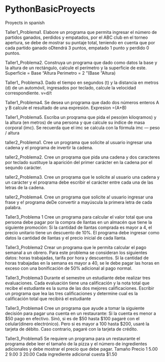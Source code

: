 # PythonBasicProyects
Proyects in spanish

Taller1_Problema1.  Elabore un programa que permita ingresar el número de partidos ganados, perdidos y empatados, 
por el ABC club en el torneo apertura, se debe de mostrar su puntaje total, teniendo en cuenta que 
por cada partido ganado oDtendrá 3 puntos, empatado 1 punto y perdido 0 puntos.

Taller1_Problema2. Construya un programa que dado como datos la base y la altura de un rectángulo,
calcule el perímetro y la superficie de este.
Superficie = Base “Altura
Perimetro = 2 ”(Base ”Altura)

Taller1_ Problema3. Dado el tiempo en segundos (t) y la distancia en metros (d) de un automóvil,
ingresados por teclado, calcule la velocidad correspondiente. v=d/t

Taller1_Problema4. Se desea un programa que dado dos números enteros A y B calcule el resultado de una expresión.
Expresion =(A+B)

Taller1_Problema5. Escriba un proqrama que pida el peso(en kiloqramos) y la altura (en metros) de una persona y que 
calcule su índice de masa corporal (imc).
Se recuerda que el imc se calcula con la fórmula imc — peso / altura


taller2_Problema1.   Cree un programa que solicite al usuario ingresar una cadena y el programa de invertir la 
cadena.

taller2_Problema2.   Cree un proqrama que pida una cadena y dos caracteres por teclado
sustituye la aparición del primer carácter en la cadena por el sequndo carácter.

taller2_Problema3.   Cree un proqrama que le solicite al usuario una cadena y un carácter y el proqrama debe 
escribir el carácter entre cada una de las letras de la cadena.

taller2_Problema4.  Cree un programa que solicite a! usuario ingresar una frase y e! programa deDe convertir a 
mayúscula la primera letra de cada palabra.

Taller3_Problema 1
Cree un programa para calcular el valor total que una persona debe pagar por la compra de
llantas en un almacén que tiene la siguiente promoción: Si la cantidad de llantas comprada
es mayor a 4, el precio unitario tiene un descuento de 10%. El programa debe ingresar como
datos la cantidad de llantas y el precio inicial de cada llanta.

Taller3_Problema2
Crear un programa que le permita calcular el pago semanal a un obrero. Para este problema
se consideran los siguientes datos: horas trabajadas, tarifa por hora y descuentos. Si la
cantidad de horas trabajadas en la semana es mayor a 40, se le debe pagar las horas en
exceso con una bonificación de 50% adicional al pago normal.

Taller3_Problema3
Durante el semestre un estudiante debe realizar tres evaluaciones. Cada evaluación tiene
una calificación y la nota total que recibe el estudiante es la suma de las dos mejores
calificaciones.
Escribir un programa que lea las tres calificaciones y determine cual es la calificación total
que recibirá el estudiante

Taller3_Problema4
Cree un programa que ayude a tomar la siguiente decisión para pagar una cuenta en un
restaurante: Si la cuenta es menor a $50 pago en efectivo. Sinó, si es de $50 hasta $100
pagaré con el celular(dinero electrónico). Pero si es mayor a 100 hasta $200, usaré la tarjeta
de débito. Caso contrario, pagaré con la tarjeta de crédito.

Taller3_Problema5
Se requiere un programa para un restaurante el programa debe leer el tamaño de la pizza y el
número de ingredientes adicionales y debe mostrar el precio que debe pagar.
Tamaño Precio
1 5.00
2 9.00
3 20.00
Cada ingrediente adicional cuesta $1.50




